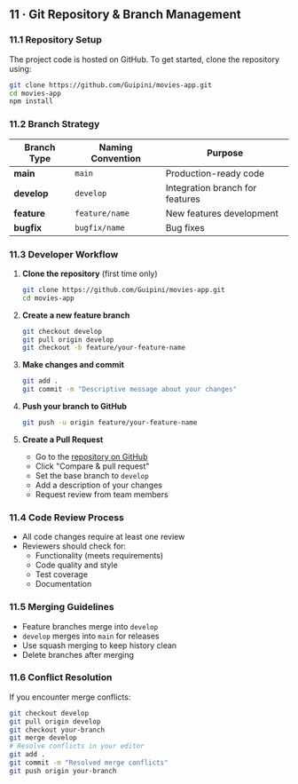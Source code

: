 ## 11 · Git Repository & Branch Management

### 11.1 Repository Setup

The project code is hosted on GitHub. To get started, clone the repository using:

```bash
git clone https://github.com/Guipini/movies-app.git
cd movies-app
npm install
```

### 11.2 Branch Strategy

| Branch Type | Naming Convention | Purpose |
| ----------- | ----------------- | ------- |
| **main**    | `main`            | Production-ready code |
| **develop** | `develop`         | Integration branch for features |
| **feature** | `feature/name`    | New features development |
| **bugfix**  | `bugfix/name`     | Bug fixes |

### 11.3 Developer Workflow

1. **Clone the repository** (first time only)
   ```bash
   git clone https://github.com/Guipini/movies-app.git
   cd movies-app
   ```

2. **Create a new feature branch**
   ```bash
   git checkout develop
   git pull origin develop
   git checkout -b feature/your-feature-name
   ```

3. **Make changes and commit**
   ```bash
   git add .
   git commit -m "Descriptive message about your changes"
   ```

4. **Push your branch to GitHub**
   ```bash
   git push -u origin feature/your-feature-name
   ```

5. **Create a Pull Request**
   - Go to the [repository on GitHub](https://github.com/Guipini/movies-app)
   - Click "Compare & pull request"
   - Set the base branch to `develop`
   - Add a description of your changes
   - Request review from team members

### 11.4 Code Review Process

- All code changes require at least one review
- Reviewers should check for:
  - Functionality (meets requirements)
  - Code quality and style
  - Test coverage
  - Documentation

### 11.5 Merging Guidelines

- Feature branches merge into `develop`
- `develop` merges into `main` for releases
- Use squash merging to keep history clean
- Delete branches after merging

### 11.6 Conflict Resolution

If you encounter merge conflicts:

```bash
git checkout develop
git pull origin develop
git checkout your-branch
git merge develop
# Resolve conflicts in your editor
git add .
git commit -m "Resolved merge conflicts"
git push origin your-branch
```